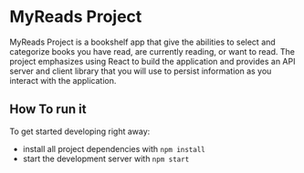# MyReads Project

MyReads Project is a bookshelf app that give the abilities to select and categorize books you have read, are currently reading, or want to read. The project emphasizes using React to build the application and provides an API server and client library that you will use to persist information as you interact with the application.


## How To run it 

To get started developing right away:

* install all project dependencies with `npm install`
* start the development server with `npm start`


